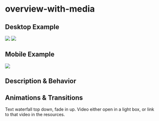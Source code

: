 # overview-with-media
## Desktop Example
<!-- Include an image of this block from the desktop prototype. -->
<img src="https://i.imgur.com/NlwXZ89.png" />
<img src="https://i.imgur.com/NvnxstH.png" />

## Mobile Example
<!-- Include an image of this block from the mobile prototype. -->
<img src="https://i.imgur.com/zuuNXj9.png" />

## Description & Behavior
<!-- How does this block function? Does anything change when an element is clicked? Explain the purpose of this block in detail. -->

## Animations & Transitions
Text waterfall top down, fade in up. Video either open in a light box, or link to that video in the resources.
